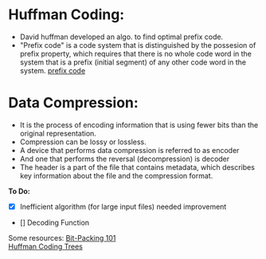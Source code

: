 # Huffman Coding:
- David huffman developed an algo. to find optimal prefix code. 
- "Prefix code" is a code system that is distinguished by the possesion of prefix property, which requires that there is no whole code word in the system that is a prefix (initial segment) of any other code word in the system. [prefix code](https://en.wikipedia.org/wiki/Prefix_code)
# Data Compression:
- It is the process of encoding information that is using fewer bits than the original representation. 
- Compression can be lossy or lossless.
- A device that performs data compression is referred to as encoder
- And one that performs the reversal (decompression) is decoder
- The header is a part of the file that contains metadata, which describes key information about the file and the compression format. 

**To Do:**
- [x] Inefficient algorithm (for large input files) needed improvement
- [] Decoding Function

Some resources:
[Bit-Packing 101](https://kinematicsoup.com/news/2016/9/6/data-compression-bit-packing-101)<br>
[Huffman Coding Trees](https://opendsa-server.cs.vt.edu/ODSA/Books/CS3/html/Huffman.html)

